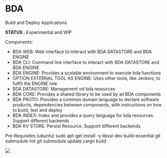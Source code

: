 # BDA

Build and Deploy Applications

**STATUS** : Experimental and WIP

Components:

- BDA WEB: Web interface to interact with BDA DATASTORE and BDA ENGINE
- BDA CLI: Command line interface to interact with BDA DATASTORE and BDA ENGINE
- BDA ENGINE: Provides a scalable environment to execute bda functions
- OPTION EXTERNAL TOOL AS ENGINE: Uses other tools, like Jenkins, to fullfil the ENGINE role
- BDA DATASTORE: Management od bda resources
- BDA CORE: Provides a shared library to be used by all BDA components
- BDA PROTO: Provides a common domain language to declare software products, dependencies between components, with instructions on how to build, test and deploy
- BDA INDEX: Index and provides a query language for bda resources. Support different backends
- BDA KV STORE: Persist Resource. Support different backends


Pre-Requisites (ubuntu)
sudo apt-get install -y libssl-dev build-essential
git submodule init
git submodule update
cargo build

[![](https://mermaid.ink/img/pako:eNqVVMFuozAQ_RXLvbRSolTKnjhUgmCtotBESlBaKaxWLjbBqmOzxqitSv-9BhxIkzYbuHiY997AvBn5HcaSUOjArcJZCkI_EsA8nu9OFku08QgGE6koWKVYUQIC9vSnZaD57-nccHwXILFlglrId0N3FdZyA_lY41ybGhZFjyFazt0gXCyCzSLTTAqAXjVVAnMQSsmBm3-tN5376HFzXR83NhcES--vBaoYeDh-poK0-L3f4SY-wSv9bH1GXIPfKGfrprfr2RrU0U3nyAPy6p7N2SUnwbROmvNLcji8K58IzpTUsmw9-5HRGn74tf_UOGac1mhez5WpTTSEzvGjfOv00fSrolmhR1uqR4Ty0hr3DavICNZ0ZP7gHwc5xSpOy4OKhxtT0WWzNDFnZePTWdpPfdnf2Xc2W5-kmy1o0pGIRK7fOLWjAQnj3LlKkttBrpV8ps7VeDy28fCFEZ06v7LXvajuxmriJL5I0xnbV9hOqqewdajr7jKhvS76yqzXPb204-qraqZ5sQoO4I6qHWbEXI7v1RJEUKd0RyPomJDQBBdcRzASH4babDAizFx00Ekwz-kA4kLL1ZuIoaNVQfckn2Fz1-4s6-MT17--Ug)](https://mermaid-js.github.io/mermaid-live-editor/edit/#pako:eNqVVMFuozAQ_RXLvbRSolTKnjhUgmCtotBESlBaKaxWLjbBqmOzxqitSv-9BhxIkzYbuHiY997AvBn5HcaSUOjArcJZCkI_EsA8nu9OFku08QgGE6koWKVYUQIC9vSnZaD57-nccHwXILFlglrId0N3FdZyA_lY41ybGhZFjyFazt0gXCyCzSLTTAqAXjVVAnMQSsmBm3-tN5376HFzXR83NhcES--vBaoYeDh-poK0-L3f4SY-wSv9bH1GXIPfKGfrprfr2RrU0U3nyAPy6p7N2SUnwbROmvNLcji8K58IzpTUsmw9-5HRGn74tf_UOGac1mhez5WpTTSEzvGjfOv00fSrolmhR1uqR4Ty0hr3DavICNZ0ZP7gHwc5xSpOy4OKhxtT0WWzNDFnZePTWdpPfdnf2Xc2W5-kmy1o0pGIRK7fOLWjAQnj3LlKkttBrpV8ps7VeDy28fCFEZ06v7LXvajuxmriJL5I0xnbV9hOqqewdajr7jKhvS76yqzXPb204-qraqZ5sQoO4I6qHWbEXI7v1RJEUKd0RyPomJDQBBdcRzASH4babDAizFx00Ekwz-kA4kLL1ZuIoaNVQfckn2Fz1-4s6-MT17--Ug)
